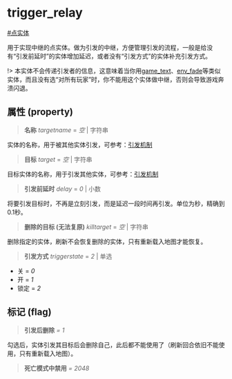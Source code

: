 # trigger_relay
[#点实体](wiki/point_entity)

用于实现中继的点实体。做为引发的中继，方便管理引发的流程，一般是给没有“引发前延时”的实体增加延迟，或者没有“引发方式”的实体补充引发方式。

!> 本实体不会传递引发者的信息，这意味着当你用[game_text](wiki/entity/game_text)、[env_fade](wiki/entity/env_fade)等类似实体，而且没有选“对所有玩家”时，你不能用这个实体做中继，否则会导致游戏奔溃闪退。

## 属性 (property)
> **名称** *targetname* = *空* | 字符串

实体的名称，用于被其他实体引发，可参考：[引发机制](wiki/trigger)

> **目标** *target* = *空* | 字符串

目标实体的名称，用于引发其他实体，可参考：[引发机制](wiki/trigger)

> **引发前延时** *delay* = *0* | 小数

将要引发目标时，不再是立刻引发，而是延迟一段时间再引发。单位为秒，精确到0.1秒。

> **删除的目标 (无法复原)** *killtarget* = *空* | 字符串

删除指定的实体，刷新不会恢复删除的实体，只有重新载入地图才能恢复。

> **引发方式** *triggerstate* = *2* | 单选

- 关 = *0*
- 开 = *1*
- 锁定 = *2*

## 标记 (flag)
> **引发后删除** *= 1*

勾选后，实体引发其目标后会删除自己，此后都不能使用了（刷新回合依旧不能使用，只有重新载入地图）。

> **死亡模式中禁用** *= 2048*

